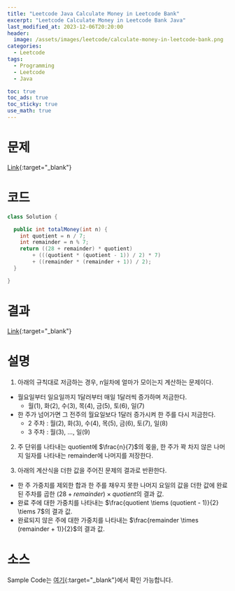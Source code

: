 ```yaml
---
title: "Leetcode Java Calculate Money in Leetcode Bank"
excerpt: "Leetcode Calculate Money in Leetcode Bank Java"
last_modified_at: 2023-12-06T20:20:00
header:
  image: /assets/images/leetcode/calculate-money-in-leetcode-bank.png
categories:
  - Leetcode
tags:
  - Programming
  - Leetcode
  - Java

toc: true
toc_ads: true
toc_sticky: true
use_math: true
---
```

# 문제
[Link](https://leetcode.com/problems/calculate-money-in-leetcode-bank){:target="_blank"}

# 코드
```java
class Solution {

  public int totalMoney(int n) {
    int quotient = n / 7;
    int remainder = n % 7;
    return ((28 + remainder) * quotient)
        + (((quotient * (quotient - 1)) / 2) * 7)
        + ((remainder * (remainder + 1)) / 2);
  }

}
```

# 결과
[Link](https://leetcode.com/problems/calculate-money-in-leetcode-bank/submissions/1113534355/){:target="_blank"}

# 설명
1. 아래의 규칙대로 저금하는 경우, n일차에 얼마가 모이는지 계산하는 문제이다.
- 월요일부터 일요일까지 1달러부터 매일 1달러씩 증가하며 저금한다.
  - 월(1), 화(2), 수(3), 목(4), 금(5), 토(6), 일(7)
- 한 주가 넘어가면 그 전주의 월요일보다 1달러 증가시켜 한 주를 다시 저금한다.
  - 2 주차 : 월(2), 화(3), 수(4), 목(5), 금(6), 토(7), 일(8)
  - 3 주차 : 월(3), ..., 일(9)

2. 주 단위를 나타내는 quotient에 $\frac{n}{7}$의 몫을, 한 주가 꽉 차지 않은 나머지 일자를 나타내는 remainder에 나머지를 저장한다.

3. 아래의 계산식을 더한 값을 주어진 문제의 결과로 반환한다.
- 한 주 가중치를 제외한 합과 한 주를 채우지 못한 나머지 요일의 값을 더한 값에 완료된 주차를 곱한 $(28 + remainder) \times quotient$의 결과 값.
- 완료 주에 대한 가중치를 나타내는 $\frac{quotient \tiems (quotient - 1)}{2} \tiems 7$의 결과 값.
- 완료되지 않은 주에 대한 가중치를 나타내는 $\frac{remainder \times (remainder + 1)}{2}$의 결과 값.

# 소스
Sample Code는 [여기](https://github.com/GracefulSoul/leetcode/blob/master/src/main/java/gracefulsoul/problems/CalculateMoneyInLeetcodeBank.java){:target="_blank"}에서 확인 가능합니다.